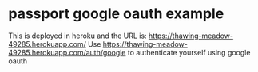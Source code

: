 # passport google oauth example

This is deployed in heroku and the URL is: https://thawing-meadow-49285.herokuapp.com/
Use https://thawing-meadow-49285.herokuapp.com/auth/google to authenticate yourself using google oauth